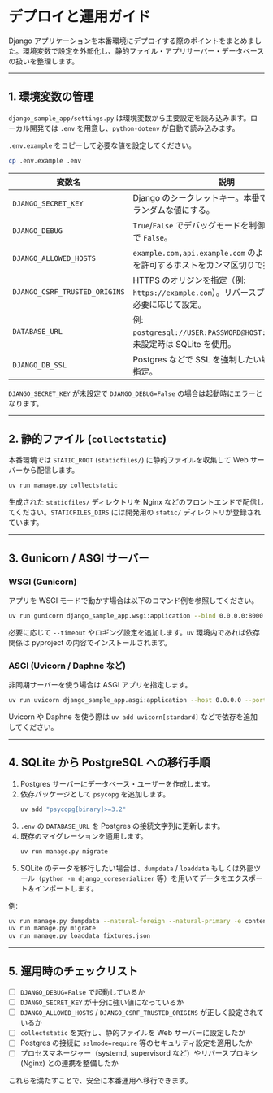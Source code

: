# デプロイと運用ガイド

Django アプリケーションを本番環境にデプロイする際のポイントをまとめました。環境変数で設定を外部化し、静的ファイル・アプリサーバー・データベースの扱いを整理します。

---

## 1. 環境変数の管理

`django_sample_app/settings.py` は環境変数から主要設定を読み込みます。ローカル開発では `.env` を用意し、`python-dotenv` が自動で読み込みます。

`.env.example` をコピーして必要な値を設定してください。

```bash
cp .env.example .env
```

| 変数名 | 説明 |
| --- | --- |
| `DJANGO_SECRET_KEY` | Django のシークレットキー。本番では十分に長くランダムな値にする。 |
| `DJANGO_DEBUG` | `True`/`False` でデバッグモードを制御。通常は本番で `False`。 |
| `DJANGO_ALLOWED_HOSTS` | `example.com,api.example.com` のようにアクセスを許可するホストをカンマ区切りで指定。 |
| `DJANGO_CSRF_TRUSTED_ORIGINS` | HTTPS のオリジンを指定（例: `https://example.com`）。リバースプロキシ越しで必要に応じて設定。 |
| `DATABASE_URL` | 例: `postgresql://USER:PASSWORD@HOST:PORT/DBNAME`。未設定時は SQLite を使用。 |
| `DJANGO_DB_SSL` | Postgres などで SSL を強制したい場合に `True` を指定。 |

`DJANGO_SECRET_KEY` が未設定で `DJANGO_DEBUG=False` の場合は起動時にエラーとなります。

---

## 2. 静的ファイル (`collectstatic`)

本番環境では `STATIC_ROOT` (`staticfiles/`) に静的ファイルを収集して Web サーバーから配信します。

```bash
uv run manage.py collectstatic
```

生成された `staticfiles/` ディレクトリを Nginx などのフロントエンドで配信してください。`STATICFILES_DIRS` には開発用の `static/` ディレクトリが登録されています。

---

## 3. Gunicorn / ASGI サーバー

### WSGI (Gunicorn)

アプリを WSGI モードで動かす場合は以下のコマンド例を参照してください。

```bash
uv run gunicorn django_sample_app.wsgi:application --bind 0.0.0.0:8000 --workers 3
```

必要に応じて `--timeout` やロギング設定を追加します。`uv` 環境内であれば依存関係は pyproject の内容でインストールされます。

### ASGI (Uvicorn / Daphne など)

非同期サーバーを使う場合は ASGI アプリを指定します。

```bash
uv run uvicorn django_sample_app.asgi:application --host 0.0.0.0 --port 8000
```

Uvicorn や Daphne を使う際は `uv add uvicorn[standard]` などで依存を追加してください。

---

## 4. SQLite から PostgreSQL への移行手順

1. Postgres サーバーにデータベース・ユーザーを作成します。
2. 依存パッケージとして `psycopg` を追加します。
   ```bash
   uv add "psycopg[binary]>=3.2"
   ```
3. `.env` の `DATABASE_URL` を Postgres の接続文字列に更新します。
4. 既存のマイグレーションを適用します。
   ```bash
   uv run manage.py migrate
   ```
5. SQLite のデータを移行したい場合は、`dumpdata` / `loaddata` もしくは外部ツール（`python -m django_coreserializer` 等）を用いてデータをエクスポート＆インポートします。

例:

```bash
uv run manage.py dumpdata --natural-foreign --natural-primary -e contenttypes -e auth.Permission > fixtures.json
uv run manage.py migrate
uv run manage.py loaddata fixtures.json
```

---

## 5. 運用時のチェックリスト

- [ ] `DJANGO_DEBUG=False` で起動しているか
- [ ] `DJANGO_SECRET_KEY` が十分に強い値になっているか
- [ ] `DJANGO_ALLOWED_HOSTS` / `DJANGO_CSRF_TRUSTED_ORIGINS` が正しく設定されているか
- [ ] `collectstatic` を実行し、静的ファイルを Web サーバーに設定したか
- [ ] Postgres の接続に `sslmode=require` 等のセキュリティ設定を適用したか
- [ ] プロセスマネージャー（systemd, supervisord など）やリバースプロキシ (Nginx) との連携を整備したか

これらを満たすことで、安全に本番運用へ移行できます。

